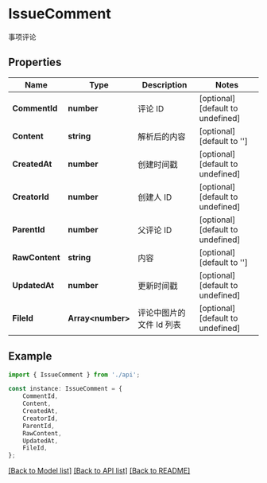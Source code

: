 # IssueComment

事项评论

## Properties

Name | Type | Description | Notes
------------ | ------------- | ------------- | -------------
**CommentId** | **number** | 评论 ID | [optional] [default to undefined]
**Content** | **string** | 解析后的内容 | [optional] [default to '']
**CreatedAt** | **number** | 创建时间戳 | [optional] [default to undefined]
**CreatorId** | **number** | 创建人 ID | [optional] [default to undefined]
**ParentId** | **number** | 父评论 ID | [optional] [default to undefined]
**RawContent** | **string** | 内容 | [optional] [default to '']
**UpdatedAt** | **number** | 更新时间戳 | [optional] [default to undefined]
**FileId** | **Array&lt;number&gt;** | 评论中图片的文件 Id 列表 | [optional] [default to undefined]

## Example

```typescript
import { IssueComment } from './api';

const instance: IssueComment = {
    CommentId,
    Content,
    CreatedAt,
    CreatorId,
    ParentId,
    RawContent,
    UpdatedAt,
    FileId,
};
```

[[Back to Model list]](../README.md#documentation-for-models) [[Back to API list]](../README.md#documentation-for-api-endpoints) [[Back to README]](../README.md)
